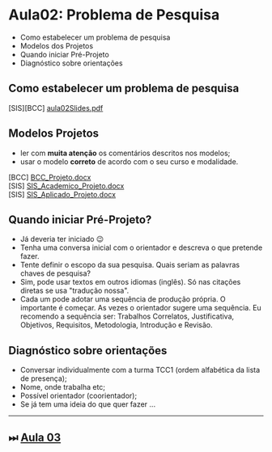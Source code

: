 # Aula02: Problema de Pesquisa

- Como estabelecer um problema de pesquisa  
- Modelos dos Projetos  
- Quando iniciar Pré-Projeto
- Diagnóstico sobre orientações  

## Como estabelecer um problema de pesquisa

\[SIS]\[BCC] [aula02Slides.pdf](aula02Slides.pdf "aula02Slides.pdf")  

## Modelos Projetos

- ler com **muita atenção** os comentários descritos nos modelos;  
- usar o modelo **correto** de acordo com o seu curso e modalidade.  

\[BCC] [BCC_Projeto.docx](Material/BCC_Projeto.docx "BCC_Projeto.docx")  
\[SIS] [SIS_Academico_Projeto.docx](Material/SIS_Academico_Projeto.docx "SIS_Academico_Projeto.docx")  
\[SIS] [SIS_Aplicado_Projeto.docx](Material/SIS_Aplicado_Projeto.docx "SIS_Aplicado_Projeto.docx")  

## Quando iniciar Pré-Projeto?

- Já deveria ter iniciado 😉  
- Tenha uma conversa inicial com o orientador e descreva o que pretende fazer.  
- Tente definir o escopo da sua pesquisa. Quais seriam as palavras chaves de pesquisa?  
- Sim, pode usar textos em outros idiomas (inglês). Só nas citações diretas se usa "tradução nossa".  
- Cada um pode adotar uma sequência de produção própria. O importante é começar. As vezes o orientador sugere uma sequência. Eu recomendo a sequência ser: Trabalhos Correlatos, Justificativa, Objetivos, Requisitos, Metodologia, Introdução e Revisão.  

## Diagnóstico sobre orientações

- Conversar individualmente com a turma TCC1 (ordem alfabética da lista de presença);  
- Nome, onde trabalha etc;  
- Possível orientador (coorientador);  
- Se já tem uma ideia do que quer fazer ...  

----------

## ⏭ [Aula 03](aula03Anotacoes.md "Aula 03")  

<!--
[FIXME: arrumar as fontes bibliográficas]  
## Principais Referências Bibliográficas​
-->